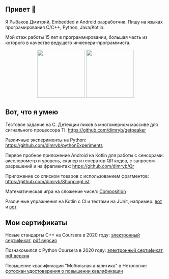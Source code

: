 <h2>Привет 👋</h2>

<p>Я Рыбаков Дмитрий, Embedded и Android разработчик. Пишу на языках програмирования C/C++, Python, Java/Kotlin.</p>

<p>Мой стаж работы 15 лет в программировании, большая часть из которого в качестве ведущего инженера-программиста.</p>

<p align='center'>
   <a href="https://github-readme-stats.vercel.app/api?username=dimryb&show_icons=true&count_private=true">
       <img height=150 src="https://github-readme-stats.vercel.app/api?username=dimryb&show_icons=true&count_private=true"/></a>
   <a href="https://github.com/dimryb/github-readme-stats">
       <img height=150 src="https://github-readme-stats.vercel.app/api/top-langs/?username=dimryb&layout=compact"/></a>
</p>

<h2>Вот, что я умею</h2>

<p>Тестовое задание на C. Детекции пиков в многомерном массиве для сигнального процессора TI: <a href="https://github.com/dimryb/getpeaker">https://github.com/dimryb/getpeaker</a></p>

<p>Различные эксперименты на Python: <a href="https://github.com/dimryb/pythonExperiments">https://github.com/dimryb/pythonExperiments</a></p>

<p>Первое пробное приложение Android на Kotlin для работы с сенсорами: акселерометр и уровень, сканер и генератор QR кодов, с запросом разрешений и на фрагментах: <a href="https://github.com/dimryb/Qr">https://github.com/dimryb/Qr</a></p>

<p>Приложение со списком товаров с использованием фрагментов: <a href="https://github.com/dimryb/ShoppingList">https://github.com/dimryb/ShoppingList</a></p>

<p>Математическая игра на сложение чисел: <a href=https://github.com/dimryb/Composition>Composition</a></p>

<p>Различные упражнения на Kotlin c CI и тестами на JUnit, например: <a href="https://github.com/dimryb/differentCommission">вот</a> и <a href="https://github.com/dimryb/posts">вот</a></p>

<h2>Мои сертификаты</h2>

<p>Новые стандарты С++ на Coursera в 2020 году: <a href="https://coursera.org/share/6887b58096eea23b7732f9f645f8d446">электронный сертификат</a>, <a href="https://github.com/dimryb/dimryb/blob/c98ab1ba0b31b0131997e12fc9646a315621aa43/Coursera%20D9NTQD72W6CU%20C++.pdf">pdf версия</a></p>

<p>Познакомился с Python Coursera в 2020 году: <a href="https://coursera.org/share/6a8bd03215ebee7e02c5d7ba0cc6130c">электронный сертификат</a>, <a href="https://github.com/dimryb/dimryb/blob/c98ab1ba0b31b0131997e12fc9646a315621aa43/Coursera%202RDZJQGSAEXJ%20Python.pdf">pdf версия</a></p>

<p>Повышение квалификации &quot;Мобильная аналитика&quot; в Нетологии: <a href="https://github.com/dimryb/dimryb/blob/d45554affd0b69555f3ef2b404803f923d406bcf/%D0%9D%D0%B5%D1%82%D0%BE%D0%BB%D0%BE%D0%B3%D0%B8%D1%8F%20%D0%9C%D0%BE%D0%B1%D0%B8%D0%BB%D1%8C%D0%BD%D0%B0%D1%8F%20%D0%90%D0%BD%D0%B0%D0%BB%D0%B8%D1%82%D0%B8%D0%BA%D0%B0.jpg">фотоскан удостоверения о повышении квалификации</a>&nbsp;</p>

